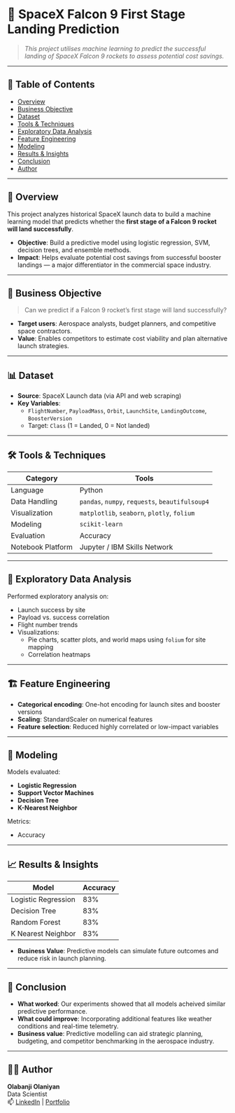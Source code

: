
# 💼 **SpaceX Falcon 9 First Stage Landing Prediction**

> *This project utilises machine learning to predict the successful landing of SpaceX Falcon 9 rockets to assess potential cost savings.*

---

## 📌 Table of Contents
- [Overview](#overview)
- [Business Objective](#business-objective)
- [Dataset](#dataset)
- [Tools & Techniques](#tools--techniques)
- [Exploratory Data Analysis](#exploratory-data-analysis)
- [Feature Engineering](#feature-engineering)
- [Modeling](#modeling)
- [Results & Insights](#results--insights)
- [Conclusion](#conclusion)
- [Author](#author)

---

## 🧩 Overview

This project analyzes historical SpaceX launch data to build a machine learning model that predicts whether the **first stage of a Falcon 9 rocket will land successfully**. 

- **Objective**: Build a predictive model using logistic regression, SVM, decision trees, and ensemble methods.
- **Impact**: Helps evaluate potential cost savings from successful booster landings — a major differentiator in the commercial space industry.

---

## 🎯 Business Objective

> Can we predict if a Falcon 9 rocket’s first stage will land successfully?

- **Target users**: Aerospace analysts, budget planners, and competitive space contractors.
- **Value**: Enables competitors to estimate cost viability and plan alternative launch strategies.

---

## 📊 Dataset

- **Source**: SpaceX Launch data (via API and web scraping)
- **Key Variables**:
  - `FlightNumber`, `PayloadMass`, `Orbit`, `LaunchSite`, `LandingOutcome`, `BoosterVersion`
  - Target: `Class` (1 = Landed, 0 = Not landed)

---

## 🛠️ Tools & Techniques

| **Category**     | **Tools**                                      |
|------------------|------------------------------------------------|
| Language         | Python                                         |
| Data Handling    | `pandas`, `numpy`, `requests`, `beautifulsoup4`|
| Visualization    | `matplotlib`, `seaborn`, `plotly`, `folium`    |
| Modeling         | `scikit-learn`                                 |
| Evaluation       | Accuracy           |
| Notebook Platform| Jupyter / IBM Skills Network                   |

---

## 🔎 Exploratory Data Analysis

Performed exploratory analysis on:
- Launch success by site
- Payload vs. success correlation
- Flight number trends
- Visualizations:
  - Pie charts, scatter plots, and world maps using `folium` for site mapping
  - Correlation heatmaps

---

## 🏗️ Feature Engineering

- **Categorical encoding**: One-hot encoding for launch sites and booster versions
- **Scaling**: StandardScaler on numerical features
- **Feature selection**: Reduced highly correlated or low-impact variables

---

## 🤖 Modeling

Models evaluated:
- **Logistic Regression**
- **Support Vector Machines**
- **Decision Tree**
- **K-Nearest Neighbor**

Metrics:
- Accuracy
---

## 📈 Results & Insights

| **Model**              | **Accuracy** | 
|------------------------|--------------|
| Logistic Regression    | 83%          |
| Decision Tree          | 83%           |
| Random Forest          | 83%          |
|K Nearest Neighbor      | 83%          |

- **Business Value**: Predictive models can simulate future outcomes and reduce risk in launch planning.

---

## 🧾 Conclusion

- **What worked**: Our experiments showed that all models acheived similar predictive performance.
- **What could improve**: Incorporating additional features like weather conditions and real-time telemetry.
- **Business value**: Predictive modelling can aid strategic planning, budgeting, and competitor benchmarking in the aerospace industry.

---

## 👨‍💻 Author

**Olabanji Olaniyan**  
Data Scientist  
📫 [LinkedIn](https://www.linkedin.com/in/olabanji-olaniyan-59a6b0198/) | [Portfolio](banjiola.github.io/Olabanji-Olaniyan/)

